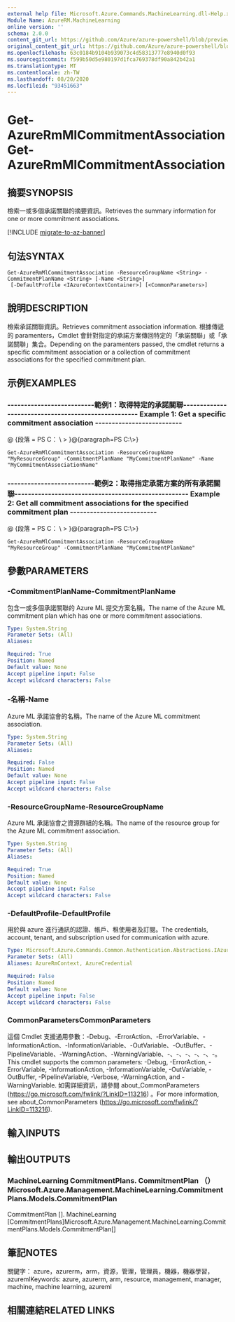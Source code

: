 ```yaml
---
external help file: Microsoft.Azure.Commands.MachineLearning.dll-Help.xml
Module Name: AzureRM.MachineLearning
online version: ''
schema: 2.0.0
content_git_url: https://github.com/Azure/azure-powershell/blob/preview/src/ResourceManager/MachineLearning/Commands.MachineLearning/help/Get-AzureRmMlCommitmentAssociation.md
original_content_git_url: https://github.com/Azure/azure-powershell/blob/preview/src/ResourceManager/MachineLearning/Commands.MachineLearning/help/Get-AzureRmMlCommitmentAssociation.md
ms.openlocfilehash: 63c0184b9104b939073c4d58313777e8940d0f93
ms.sourcegitcommit: f599b50d5e980197d1fca769378df90a842b42a1
ms.translationtype: MT
ms.contentlocale: zh-TW
ms.lasthandoff: 08/20/2020
ms.locfileid: "93451663"
---
```

# <span data-ttu-id="c689a-101">Get-AzureRmMlCommitmentAssociation</span><span class="sxs-lookup"><span data-stu-id="c689a-101">Get-AzureRmMlCommitmentAssociation</span></span>

## <span data-ttu-id="c689a-102">摘要</span><span class="sxs-lookup"><span data-stu-id="c689a-102">SYNOPSIS</span></span>
<span data-ttu-id="c689a-103">檢索一或多個承諾關聯的摘要資訊。</span><span class="sxs-lookup"><span data-stu-id="c689a-103">Retrieves the summary information for one or more commitment associations.</span></span>

[!INCLUDE [migrate-to-az-banner](../../includes/migrate-to-az-banner.md)]

## <span data-ttu-id="c689a-104">句法</span><span class="sxs-lookup"><span data-stu-id="c689a-104">SYNTAX</span></span>

```
Get-AzureRmMlCommitmentAssociation -ResourceGroupName <String> -CommitmentPlanName <String> [-Name <String>]
 [-DefaultProfile <IAzureContextContainer>] [<CommonParameters>]
```

## <span data-ttu-id="c689a-105">說明</span><span class="sxs-lookup"><span data-stu-id="c689a-105">DESCRIPTION</span></span>
<span data-ttu-id="c689a-106">檢索承諾關聯資訊。</span><span class="sxs-lookup"><span data-stu-id="c689a-106">Retrieves commitment association information.</span></span>
<span data-ttu-id="c689a-107">根據傳遞的 paramenters，Cmdlet 會針對指定的承諾方案傳回特定的「承諾關聯」或「承諾關聯」集合。</span><span class="sxs-lookup"><span data-stu-id="c689a-107">Depending on the paramenters passed, the cmdlet returns a specific commitment association or a collection of commitment associations for the specified commitment plan.</span></span>

## <span data-ttu-id="c689a-108">示例</span><span class="sxs-lookup"><span data-stu-id="c689a-108">EXAMPLES</span></span>

### <span data-ttu-id="c689a-109">--------------------------範例1：取得特定的承諾關聯--------------------------</span><span class="sxs-lookup"><span data-stu-id="c689a-109">--------------------------  Example 1: Get a specific commitment association  --------------------------</span></span>
<span data-ttu-id="c689a-110">@ {段落 = PS C： \\ \> }</span><span class="sxs-lookup"><span data-stu-id="c689a-110">@{paragraph=PS C:\\\>}</span></span>





```
Get-AzureRmMlCommitmentAssociation -ResourceGroupName "MyResourceGroup" -CommitmentPlanName "MyCommitmentPlanName" -Name "MyCommitmentAssociationName"
```

### <span data-ttu-id="c689a-111">--------------------------範例2：取得指定承諾方案的所有承諾關聯--------------------------</span><span class="sxs-lookup"><span data-stu-id="c689a-111">--------------------------  Example 2: Get all commitment associations for the specified commitment plan  --------------------------</span></span>
<span data-ttu-id="c689a-112">@ {段落 = PS C： \\ \> }</span><span class="sxs-lookup"><span data-stu-id="c689a-112">@{paragraph=PS C:\\\>}</span></span>





```
Get-AzureRmMlCommitmentAssociation -ResourceGroupName "MyResourceGroup" -CommitmentPlanName "MyCommitmentPlanName"
```

## <span data-ttu-id="c689a-113">參數</span><span class="sxs-lookup"><span data-stu-id="c689a-113">PARAMETERS</span></span>

### <span data-ttu-id="c689a-114">-CommitmentPlanName</span><span class="sxs-lookup"><span data-stu-id="c689a-114">-CommitmentPlanName</span></span>
<span data-ttu-id="c689a-115">包含一或多個承諾關聯的 Azure ML 提交方案名稱。</span><span class="sxs-lookup"><span data-stu-id="c689a-115">The name of the Azure ML commitment plan which has one or more commitment associations.</span></span>

```yaml
Type: System.String
Parameter Sets: (All)
Aliases: 

Required: True
Position: Named
Default value: None
Accept pipeline input: False
Accept wildcard characters: False
```

### <span data-ttu-id="c689a-116">-名稱</span><span class="sxs-lookup"><span data-stu-id="c689a-116">-Name</span></span>
<span data-ttu-id="c689a-117">Azure ML 承諾協會的名稱。</span><span class="sxs-lookup"><span data-stu-id="c689a-117">The name of the Azure ML commitment association.</span></span>

```yaml
Type: System.String
Parameter Sets: (All)
Aliases: 

Required: False
Position: Named
Default value: None
Accept pipeline input: False
Accept wildcard characters: False
```

### <span data-ttu-id="c689a-118">-ResourceGroupName</span><span class="sxs-lookup"><span data-stu-id="c689a-118">-ResourceGroupName</span></span>
<span data-ttu-id="c689a-119">Azure ML 承諾協會之資源群組的名稱。</span><span class="sxs-lookup"><span data-stu-id="c689a-119">The name of the resource group for the Azure ML commitment association.</span></span>

```yaml
Type: System.String
Parameter Sets: (All)
Aliases: 

Required: True
Position: Named
Default value: None
Accept pipeline input: False
Accept wildcard characters: False
```

### <span data-ttu-id="c689a-120">-DefaultProfile</span><span class="sxs-lookup"><span data-stu-id="c689a-120">-DefaultProfile</span></span>
<span data-ttu-id="c689a-121">用於與 azure 進行通訊的認證、帳戶、租使用者及訂閱。</span><span class="sxs-lookup"><span data-stu-id="c689a-121">The credentials, account, tenant, and subscription used for communication with azure.</span></span>

```yaml
Type: Microsoft.Azure.Commands.Common.Authentication.Abstractions.IAzureContextContainer
Parameter Sets: (All)
Aliases: AzureRmContext, AzureCredential

Required: False
Position: Named
Default value: None
Accept pipeline input: False
Accept wildcard characters: False
```

### <span data-ttu-id="c689a-122">CommonParameters</span><span class="sxs-lookup"><span data-stu-id="c689a-122">CommonParameters</span></span>
<span data-ttu-id="c689a-123">這個 Cmdlet 支援通用參數：-Debug、-ErrorAction、-ErrorVariable、-InformationAction、-InformationVariable、-OutVariable、-OutBuffer、-PipelineVariable、-WarningAction、-WarningVariable、-、-、-、-、-、-。</span><span class="sxs-lookup"><span data-stu-id="c689a-123">This cmdlet supports the common parameters: -Debug, -ErrorAction, -ErrorVariable, -InformationAction, -InformationVariable, -OutVariable, -OutBuffer, -PipelineVariable, -Verbose, -WarningAction, and -WarningVariable.</span></span> <span data-ttu-id="c689a-124">如需詳細資訊，請參閱 about_CommonParameters (https://go.microsoft.com/fwlink/?LinkID=113216) 。</span><span class="sxs-lookup"><span data-stu-id="c689a-124">For more information, see about_CommonParameters (https://go.microsoft.com/fwlink/?LinkID=113216).</span></span>

## <span data-ttu-id="c689a-125">輸入</span><span class="sxs-lookup"><span data-stu-id="c689a-125">INPUTS</span></span>

## <span data-ttu-id="c689a-126">輸出</span><span class="sxs-lookup"><span data-stu-id="c689a-126">OUTPUTS</span></span>

### <span data-ttu-id="c689a-127">MachineLearning CommitmentPlans. CommitmentPlan （）</span><span class="sxs-lookup"><span data-stu-id="c689a-127">Microsoft.Azure.Management.MachineLearning.CommitmentPlans.Models.CommitmentPlan</span></span>
<span data-ttu-id="c689a-128">CommitmentPlan []. MachineLearning [CommitmentPlans]</span><span class="sxs-lookup"><span data-stu-id="c689a-128">Microsoft.Azure.Management.MachineLearning.CommitmentPlans.Models.CommitmentPlan[]</span></span>

## <span data-ttu-id="c689a-129">筆記</span><span class="sxs-lookup"><span data-stu-id="c689a-129">NOTES</span></span>
<span data-ttu-id="c689a-130">關鍵字： azure，azurerm，arm，資源，管理，管理員，機器，機器學習，azureml</span><span class="sxs-lookup"><span data-stu-id="c689a-130">Keywords: azure, azurerm, arm, resource, management, manager, machine, machine learning, azureml</span></span>

## <span data-ttu-id="c689a-131">相關連結</span><span class="sxs-lookup"><span data-stu-id="c689a-131">RELATED LINKS</span></span>

